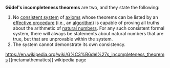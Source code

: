 **Gödel's incompleteness theorems** are two, and they state the following:
1. No [consistent system](https://en.wikipedia.org/wiki/Consistency "Consistency") of [axioms](https://en.wikipedia.org/wiki/Axiom "Axiom") whose theorems can be listed by an [effective procedure](https://en.wikipedia.org/wiki/Effective_procedure "Effective procedure") (i.e., an [algorithm](https://en.wikipedia.org/wiki/Algorithm "Algorithm")) is capable of proving all truths about the arithmetic of [natural numbers](https://en.wikipedia.org/wiki/Natural_number "Natural number"). For any such consistent formal system, there will always be statements about natural numbers that are true, but that are unprovable within the system.
2. The system cannot demonstrate its own consistency.


https://en.wikipedia.org/wiki/G%C3%B6del%27s_incompleteness_theorems
[[metamathematics]] wikipedia page